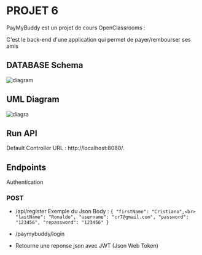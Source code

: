 # PROJET 6

PayMyBuddy est un projet de cours OpenClassrooms :

C'est le back-end d'une application qui permet de payer/rembourser ses amis


## DATABASE Schema

![diagram](https://user-images.githubusercontent.com/33994110/129045435-8f0952ff-b9f9-4b56-90e8-fdf5e25da054.png)

## UML Diagram

![diagra](https://user-images.githubusercontent.com/33994110/129046060-3153c03f-e0ad-446f-a9d5-5b7a81961eb8.png)


## Run API

Default Controller URL : http://localhost:8080/.

## Endpoints

Authentication

### POST

* /api/register
Exemple du Json Body :
`{
    "firstName": "Cristiano",<br>
    "lastName": "Ronaldo",
    "username": "cr7@gmail.com",
    "password": "123456",
    "repassword": "123456"
}`

* /paymybuddy/login
- Retourne une reponse json avec JWT (Json Web Token)
